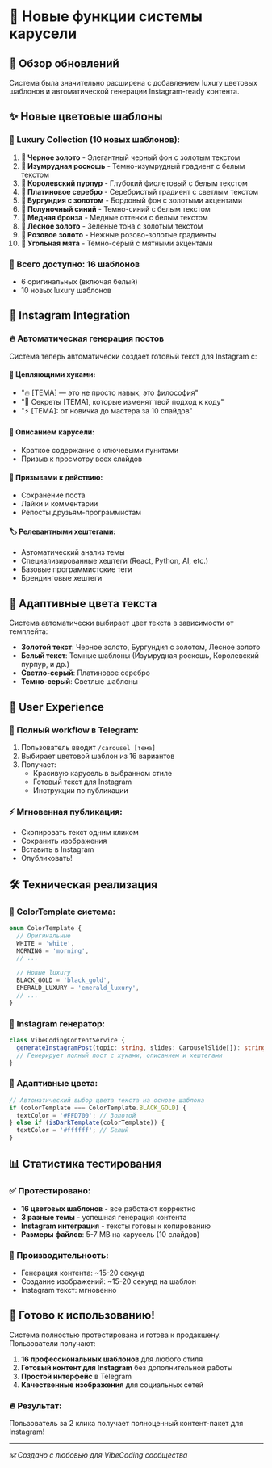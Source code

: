 # 🎨 Новые функции системы карусели

## 🚀 Обзор обновлений

Система была значительно расширена с добавлением luxury цветовых шаблонов и автоматической генерации Instagram-ready контента.

## ✨ Новые цветовые шаблоны

### 🎨 Luxury Collection (10 новых шаблонов):

1. **🖤 Черное золото** - Элегантный черный фон с золотым текстом
2. **💎 Изумрудная роскошь** - Темно-изумрудный градиент с белым текстом
3. **👑 Королевский пурпур** - Глубокий фиолетовый с белым текстом
4. **🥈 Платиновое серебро** - Серебристый градиент с светлым текстом
5. **🍷 Бургундия с золотом** - Бордовый фон с золотыми акцентами
6. **🌙 Полуночный синий** - Темно-синий с белым текстом
7. **🔶 Медная бронза** - Медные оттенки с белым текстом
8. **🌲 Лесное золото** - Зеленые тона с золотым текстом
9. **🌹 Розовое золото** - Нежные розово-золотые градиенты
10. **🌿 Угольная мята** - Темно-серый с мятными акцентами

### 🎨 Всего доступно: 16 шаблонов

- 6 оригинальных (включая белый)
- 10 новых luxury шаблонов

## 📱 Instagram Integration

### 🔥 Автоматическая генерация постов

Система теперь автоматически создает готовый текст для Instagram с:

#### 🎯 Цепляющими хуками:

- "🔥 [ТЕМА] — это не просто навык, это философия"
- "💎 Секреты [ТЕМА], которые изменят твой подход к коду"
- "⚡ [ТЕМА]: от новичка до мастера за 10 слайдов"

#### 📝 Описанием карусели:

- Краткое содержание с ключевыми пунктами
- Призыв к просмотру всех слайдов

#### 📢 Призывами к действию:

- Сохранение поста
- Лайки и комментарии
- Репосты друзьям-программистам

#### 🏷️ Релевантными хештегами:

- Автоматический анализ темы
- Специализированные хештеги (React, Python, AI, etc.)
- Базовые программистские теги
- Брендинговые хештеги

## 🎨 Адаптивные цвета текста

Система автоматически выбирает цвет текста в зависимости от темплейта:

- **Золотой текст**: Черное золото, Бургундия с золотом, Лесное золото
- **Белый текст**: Темные шаблоны (Изумрудная роскошь, Королевский пурпур, и др.)
- **Светло-серый**: Платиновое серебро
- **Темно-серый**: Светлые шаблоны

## 🚀 User Experience

### 📱 Полный workflow в Telegram:

1. Пользователь вводит `/carousel [тема]`
2. Выбирает цветовой шаблон из 16 вариантов
3. Получает:
   - Красивую карусель в выбранном стиле
   - Готовый текст для Instagram
   - Инструкции по публикации

### ⚡ Мгновенная публикация:

- Скопировать текст одним кликом
- Сохранить изображения
- Вставить в Instagram
- Опубликовать!

## 🛠️ Техническая реализация

### 🎨 ColorTemplate система:

```typescript
enum ColorTemplate {
  // Оригинальные
  WHITE = 'white',
  MORNING = 'morning',
  // ...

  // Новые luxury
  BLACK_GOLD = 'black_gold',
  EMERALD_LUXURY = 'emerald_luxury',
  // ...
}
```

### 📱 Instagram генератор:

```typescript
class VibeCodingContentService {
  generateInstagramPost(topic: string, slides: CarouselSlide[]): string;
  // Генерирует полный пост с хуками, описанием и хештегами
}
```

### 🎨 Адаптивные цвета:

```typescript
// Автоматический выбор цвета текста на основе шаблона
if (colorTemplate === ColorTemplate.BLACK_GOLD) {
  textColor = '#FFD700'; // Золотой
} else if (isDarkTemplate(colorTemplate)) {
  textColor = '#ffffff'; // Белый
}
```

## 📊 Статистика тестирования

### ✅ Протестировано:

- **16 цветовых шаблонов** - все работают корректно
- **3 разные темы** - успешная генерация контента
- **Instagram интеграция** - тексты готовы к копированию
- **Размеры файлов**: 5-7 MB на карусель (10 слайдов)

### 🎯 Производительность:

- Генерация контента: ~15-20 секунд
- Создание изображений: ~15-20 секунд на шаблон
- Instagram текст: мгновенно

## 🎉 Готово к использованию!

Система полностью протестирована и готова к продакшену. Пользователи получают:

1. **16 профессиональных шаблонов** для любого стиля
2. **Готовый контент для Instagram** без дополнительной работы
3. **Простой интерфейс** в Telegram
4. **Качественные изображения** для социальных сетей

### 🔥 Результат:

Пользователь за 2 клика получает полноценный контент-пакет для Instagram!

---

_🕉️ Создано с любовью для VibeCoding сообщества_
